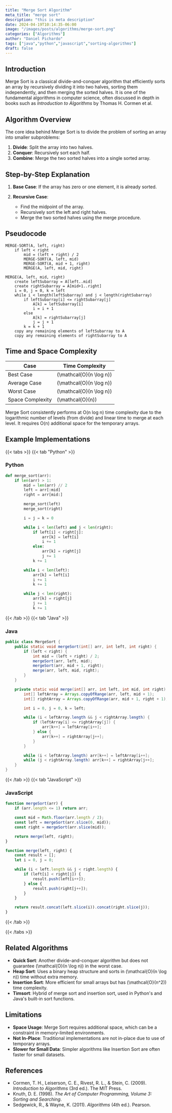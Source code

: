 ```yaml
---
title: "Merge Sort Algorithm"
meta_title: "merge sort"
description: "this is meta description"
date: 2024-04-19T10:14:35-06:00
image: "/images/posts/algorithms/merge-sort.png"
categories: ["Algorithms"]
author: "Daniel Pichardo"
tags: ["java","python","javascript","sorting-algorithms"]
draft: false
---
```


## Introduction

Merge Sort is a classical divide-and-conquer algorithm that efficiently sorts an array by recursively dividing it into two halves, sorting them independently, and then merging the sorted halves. It is one of the fundamental algorithms in computer science, often discussed in depth in books such as *Introduction to Algorithms* by Thomas H. Cormen et al.

## Algorithm Overview

The core idea behind Merge Sort is to divide the problem of sorting an array into smaller subproblems:

1. **Divide**: Split the array into two halves.
2. **Conquer**: Recursively sort each half.
3. **Combine**: Merge the two sorted halves into a single sorted array.

## Step-by-Step Explanation

1. **Base Case**: If the array has zero or one element, it is already sorted.
2. **Recursive Case**:

   * Find the midpoint of the array.
   * Recursively sort the left and right halves.
   * Merge the two sorted halves using the merge procedure.

## Pseudocode

```shell
MERGE-SORT(A, left, right)
    if left < right
        mid = (left + right) / 2
        MERGE-SORT(A, left, mid)
        MERGE-SORT(A, mid + 1, right)
        MERGE(A, left, mid, right)

MERGE(A, left, mid, right)
    create leftSubarray = A[left..mid]
    create rightSubarray = A[mid+1..right]
    i = 0, j = 0, k = left
    while i < length(leftSubarray) and j < length(rightSubarray)
        if leftSubarray[i] <= rightSubarray[j]
            A[k] = leftSubarray[i]
            i = i + 1
        else
            A[k] = rightSubarray[j]
            j = j + 1
        k = k + 1
    copy any remaining elements of leftSubarray to A
    copy any remaining elements of rightSubarray to A
```

## Time and Space Complexity

| Case             | Time Complexity |
| ---------------- | --------------- |
| Best Case        | \(\mathcal{O}(n \log n)\)      |
| Average Case     | \(\mathcal{O}(n \log n)\)      |
| Worst Case       | \(\mathcal{O}(n \log n)\)      |
| Space Complexity | \(\mathcal{O}(n)\)            |

Merge Sort consistently performs at O(n log n) time complexity due to the logarithmic number of levels (from divide) and linear time to merge at each level. It requires O(n) additional space for the temporary arrays.

## Example Implementations
{{< tabs >}}
{{< tab "Python" >}}

### Python

```python
def merge_sort(arr):
    if len(arr) > 1:
        mid = len(arr) // 2
        left = arr[:mid]
        right = arr[mid:]

        merge_sort(left)
        merge_sort(right)

        i = j = k = 0

        while i < len(left) and j < len(right):
            if left[i] < right[j]:
                arr[k] = left[i]
                i += 1
            else:
                arr[k] = right[j]
                j += 1
            k += 1

        while i < len(left):
            arr[k] = left[i]
            i += 1
            k += 1

        while j < len(right):
            arr[k] = right[j]
            j += 1
            k += 1
```

{{< /tab >}}
{{< tab "Java" >}}
### Java

```java
public class MergeSort {
    public static void mergeSort(int[] arr, int left, int right) {
        if (left < right) {
            int mid = (left + right) / 2;
            mergeSort(arr, left, mid);
            mergeSort(arr, mid + 1, right);
            merge(arr, left, mid, right);
        }
    }

    private static void merge(int[] arr, int left, int mid, int right) {
        int[] leftArray = Arrays.copyOfRange(arr, left, mid + 1);
        int[] rightArray = Arrays.copyOfRange(arr, mid + 1, right + 1);

        int i = 0, j = 0, k = left;

        while (i < leftArray.length && j < rightArray.length) {
            if (leftArray[i] <= rightArray[j]) {
                arr[k++] = leftArray[i++];
            } else {
                arr[k++] = rightArray[j++];
            }
        }

        while (i < leftArray.length) arr[k++] = leftArray[i++];
        while (j < rightArray.length) arr[k++] = rightArray[j++];
    }
}
```
{{< /tab >}}
{{< tab "JavaScript" >}}
### JavaScript

```javascript
function mergeSort(arr) {
    if (arr.length <= 1) return arr;

    const mid = Math.floor(arr.length / 2);
    const left = mergeSort(arr.slice(0, mid));
    const right = mergeSort(arr.slice(mid));

    return merge(left, right);
}

function merge(left, right) {
    const result = [];
    let i = 0, j = 0;

    while (i < left.length && j < right.length) {
        if (left[i] < right[j]) {
            result.push(left[i++]);
        } else {
            result.push(right[j++]);
        }
    }

    return result.concat(left.slice(i)).concat(right.slice(j));
}
```
{{< /tab >}}

{{< /tabs >}}


## Related Algorithms

* **Quick Sort**: Another divide-and-conquer algorithm but does not guarantee \(\mathcal{O}(n \log n)\) in the worst case.
* **Heap Sort**: Uses a binary heap structure and sorts in \(\mathcal{O}(n \log n)\) time without extra memory.
* **Insertion Sort**: More efficient for small arrays but has \(\mathcal{O}(n^2)\) time complexity.
* **Timsort**: Hybrid of merge sort and insertion sort, used in Python's and Java's built-in sort functions.

## Limitations

* **Space Usage**: Merge Sort requires additional space, which can be a constraint in memory-limited environments.
* **Not In-Place**: Traditional implementations are not in-place due to use of temporary arrays.
* **Slower for Small Data**: Simpler algorithms like Insertion Sort are often faster for small datasets.

## References

* Cormen, T. H., Leiserson, C. E., Rivest, R. L., & Stein, C. (2009). *Introduction to Algorithms* (3rd ed.). The MIT Press.
* Knuth, D. E. (1998). *The Art of Computer Programming, Volume 3: Sorting and Searching*.
* Sedgewick, R., & Wayne, K. (2011). *Algorithms* (4th ed.). Pearson.
